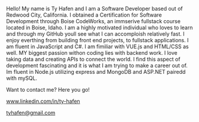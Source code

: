 Hello!
 My name is Ty Hafen and I am a Software Developer based out of Redwood City, California. I obtained a Certification for Software Development through Boise CodeWorks, an immserive fullstack course located in Boise, Idaho. I am a highly motivated individual who loves to learn and through my GitHub youll see what I can accomploish relatively fast. I enjoy everthing from building front end projects, to fullstack applications. I am fluent in JavaScript and C#. I am fimiliar with VUE.js and HTML/CSS as well. MY biggest passion withon coding lies with backend work. I love taking data and creating APIs to connect the world. I find this aspect of development fascinating and it is what I am trying to make a career out of. Im fluent in Node.js utilizing express and MongoDB and ASP.NET pairedd with mySQL.
 
 Want to contact me? Here you go!
 
 www.linkedin.com/in/ty-hafen
 
 tyhafen@gmail.com
